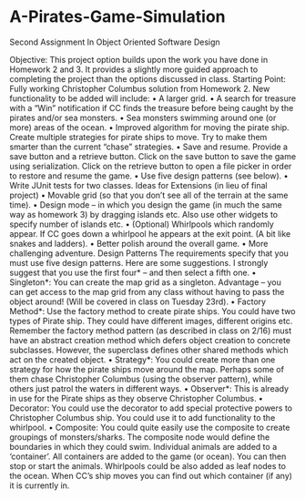 # A-Pirates-Game-Simulation

Second Assignment In Object Oriented Software Design

Objective: This project option builds upon the work you have done in Homework 2 and 3. It provides a slightly more guided approach to completing the project than the options discussed in class.
Starting Point: Fully working Christopher Columbus solution from Homework 2.
New functionality to be added will include:
• A larger grid.
• A search for treasure with a “Win” notification if CC finds the treasure before being caught by the pirates and/or sea monsters.
• Sea monsters swimming around one (or more) areas of the ocean.
• Improved algorithm for moving the pirate ship. Create multiple strategies for pirate ships to move. Try to make them smarter than the current “chase” strategies.
• Save and resume. Provide a save button and a retrieve button. Click on the save button to save the game using serialization. Click on the retrieve button to open a file picker in order to restore and resume the game.
• Use five design patterns (see below).
• Write JUnit tests for two classes.
Ideas for Extensions (in lieu of final project)
• Movable grid (so that you don’t see all of the terrain at the same time).
• Design mode – in which you design the game (in much the same way as homework 3) by dragging islands etc. Also use other widgets to specify number of islands etc.
• (Optional) Whirlpools which randomly appear. If CC goes down a whirlpool he appears at the exit point. (A bit like snakes and ladders).
• Better polish around the overall game.
• More challenging adventure.
Design Patterns
The requirements specify that you must use five design patterns. Here are some suggestions. I strongly suggest that you use the first four* – and then select a fifth one.
• Singleton*: You can create the map grid as a singleton. Advantage – you can get access to the map grid from any class without having to pass the object around! (Will be covered in class on Tuesday 23rd).
• Factory Method*: Use the factory method to create pirate ships. You could have two types of Pirate ship. They could have different images, different origins etc. Remember the factory
method pattern (as described in class on 2/16) must have an abstract creation method which defers object creation to concrete subclasses. However, the superclass defines other shared methods which act on the created object.
• Strategy*: You could create more than one strategy for how the pirate ships move around the map. Perhaps some of them chase Christopher Columbus (using the observer pattern), while others just patrol the waters in different ways.
• Observer*: This is already in use for the Pirate ships as they observe Christopher Columbus.
• Decorator: You could use the decorator to add special protective powers to Christopher Columbus ship. You could use it to add functionality to the whirlpool.
• Composite: You could quite easily use the composite to create groupings of monsters/sharks. The composite node would define the boundaries in which they could swim. Individual animals are added to a ‘container’. All containers are added to the game (or ocean). You can then stop or start the animals. Whirlpools could be also added as leaf nodes to the ocean. When CC’s ship moves you can find out which container (if any) it is currently in.
